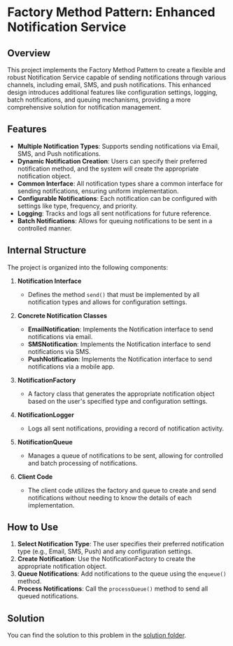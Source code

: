 # Factory Method Pattern: Enhanced Notification Service

## Overview

This project implements the Factory Method Pattern to create a flexible and robust Notification Service capable of sending notifications through various channels, including email, SMS, and push notifications. This enhanced design introduces additional features like configuration settings, logging, batch notifications, and queuing mechanisms, providing a more comprehensive solution for notification management.

## Features

- **Multiple Notification Types**: Supports sending notifications via Email, SMS, and Push notifications.
- **Dynamic Notification Creation**: Users can specify their preferred notification method, and the system will create the appropriate notification object.
- **Common Interface**: All notification types share a common interface for sending notifications, ensuring uniform implementation.
- **Configurable Notifications**: Each notification can be configured with settings like type, frequency, and priority.
- **Logging**: Tracks and logs all sent notifications for future reference.
- **Batch Notifications**: Allows for queuing notifications to be sent in a controlled manner.

## Internal Structure

The project is organized into the following components:

1. **Notification Interface**
   - Defines the method `send()` that must be implemented by all notification types and allows for configuration settings.

2. **Concrete Notification Classes**
   - **EmailNotification**: Implements the Notification interface to send notifications via email.
   - **SMSNotification**: Implements the Notification interface to send notifications via SMS.
   - **PushNotification**: Implements the Notification interface to send notifications via a mobile app.

3. **NotificationFactory**
   - A factory class that generates the appropriate notification object based on the user's specified type and configuration settings.

4. **NotificationLogger**
   - Logs all sent notifications, providing a record of notification activity.

5. **NotificationQueue**
   - Manages a queue of notifications to be sent, allowing for controlled and batch processing of notifications.

6. **Client Code**
   - The client code utilizes the factory and queue to create and send notifications without needing to know the details of each implementation.

## How to Use

1. **Select Notification Type**: The user specifies their preferred notification type (e.g., Email, SMS, Push) and any configuration settings.
2. **Create Notification**: Use the NotificationFactory to create the appropriate notification object.
3. **Queue Notifications**: Add notifications to the queue using the `enqueue()` method.
4. **Process Notifications**: Call the `processQueue()` method to send all queued notifications.

## Solution

You can find the solution to this problem in the [solution folder](/Learning_2.0/Solutions/Behavioural-pattern-solutions/enhanced-notification-service-solution/).
